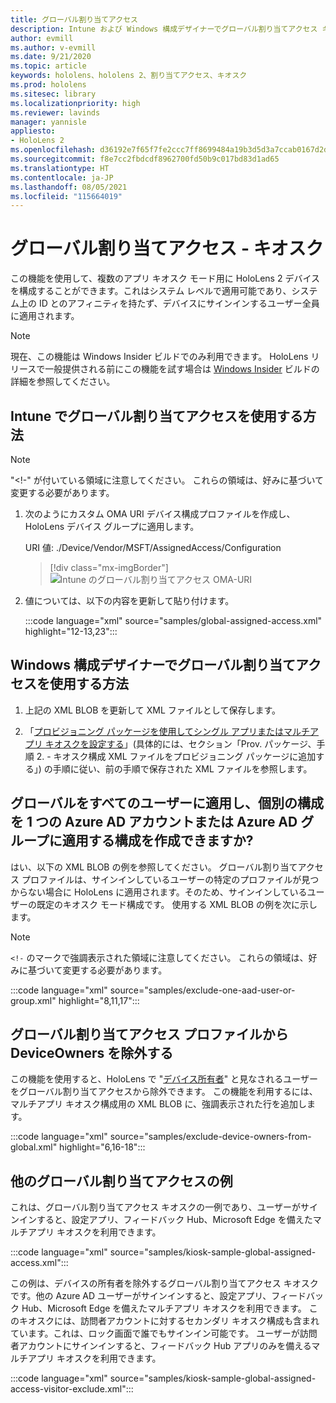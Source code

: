 ```yaml
---
title: グローバル割り当てアクセス
description: Intune および Windows 構成デザイナーでグローバル割り当てアクセス キオスク用の OMA-URI を使用する方法について説明します。
author: evmill
ms.author: v-evmill
ms.date: 9/21/2020
ms.topic: article
keywords: hololens、hololens 2、割り当てアクセス、キオスク
ms.prod: hololens
ms.sitesec: library
ms.localizationpriority: high
ms.reviewer: lavinds
manager: yannisle
appliesto:
- HoloLens 2
ms.openlocfilehash: d36192e7f65f7fe2ccc7ff8699484a19b3d5d3a7ccab0167d2dbdcaf64bb5880
ms.sourcegitcommit: f8e7cc2fbdcdf8962700fd50b9c017bd83d1ad65
ms.translationtype: HT
ms.contentlocale: ja-JP
ms.lasthandoff: 08/05/2021
ms.locfileid: "115664019"
---
```

# <a name="global-assigned-access--kiosk"></a>グローバル割り当てアクセス - キオスク

この機能を使用して、複数のアプリ キオスク モード用に HoloLens 2 デバイスを構成することができます。これはシステム レベルで適用可能であり、システム上の ID とのアフィニティを持たず、デバイスにサインインするユーザー全員に適用されます。

> [!NOTE]
> 現在、この機能は Windows Insider ビルドでのみ利用できます。 HoloLens リリースで一般提供される前にこの機能を試す場合は [Windows Insider](hololens-insider.md) ビルドの詳細を参照してください。

## <a name="how-to-use-global-assigned-access-in-intune"></a>Intune でグローバル割り当てアクセスを使用する方法

> [!NOTE]
> "<!-" が付いている領域に注意してください。 これらの領域は、好みに基づいて変更する必要があります。

1. 次のようにカスタム OMA URI デバイス構成プロファイルを作成し、HoloLens デバイス グループに適用します。

    URI 値: ./Device/Vendor/MSFT/AssignedAccess/Configuration

    > [!div class="mx-imgBorder"]
    > ![Intune のグローバル割り当てアクセス OMA-URI](images/global-assigned-access-omauri.png)

2. 値については、以下の内容を更新して貼り付けます。

    :::code language="xml" source="samples/global-assigned-access.xml" highlight="12-13,23":::

## <a name="how-to-use-global-assigned-access-in-windows-configuration-designer"></a>Windows 構成デザイナーでグローバル割り当てアクセスを使用する方法

1. 上記の XML BLOB を更新して XML ファイルとして保存します。 

2. 「[プロビジョニング パッケージを使用してシングル アプリまたはマルチアプリ キオスクを設定する](hololens-kiosk.md#use-a-provisioning-package-to-set-up-a-single-app-or-multi-app-kiosk)」(具体的には、セクション「Prov. パッケージ、手順 2. - キオスク構成 XML ファイルをプロビジョニング パッケージに追加する」) の手順に従い、前の手順で保存された XML ファイルを参照します。

## <a name="can-i-create-a-configuration-where-global-applies-to-everyone-and-separate-configuration-applies-to-1-azure-ad-account-or-azure-ad-group"></a>グローバルをすべてのユーザーに適用し、個別の構成を 1 つの Azure AD アカウントまたは Azure AD グループに適用する構成を作成できますか? 

はい、以下の XML BLOB の例を参照してください。 グローバル割り当てアクセス プロファイルは、サインインしているユーザーの特定のプロファイルが見つからない場合に HoloLens に適用されます。そのため、サインインしているユーザーの既定のキオスク モード構成です。
使用する XML BLOB の例を次に示します。

> [!NOTE]
> `<!-` のマークで強調表示された領域に注意してください。 これらの領域は、好みに基づいて変更する必要があります。

 :::code language="xml" source="samples/exclude-one-aad-user-or-group.xml" highlight="8,11,17":::

## <a name="excluding-deviceowners-from-global-assigned-access-profile"></a>グローバル割り当てアクセス プロファイルから DeviceOwners を除外する

この機能を使用すると、HoloLens で "[デバイス所有者](security-adminless-os.md)" と見なされるユーザーをグローバル割り当てアクセスから除外できます。 この機能を利用するには、マルチアプリ キオスク構成用の XML BLOB に、強調表示された行を追加します。

 :::code language="xml" source="samples/exclude-device-owners-from-global.xml" highlight="6,16-18":::

## <a name="additional-global-assigned-access-examples"></a>他のグローバル割り当てアクセスの例

これは、グローバル割り当てアクセス キオスクの一例であり、ユーザーがサインインすると、設定アプリ、フィードバック Hub、Microsoft Edge を備えたマルチアプリ キオスクを利用できます。

:::code language="xml" source="samples/kiosk-sample-global-assigned-access.xml":::

この例は、デバイスの所有者を除外するグローバル割り当てアクセス キオスクです。他の Azure AD ユーザーがサインインすると、設定アプリ、フィードバック Hub、Microsoft Edge を備えたマルチアプリ キオスクを利用できます。 このキオスクには、訪問者アカウントに対するセカンダリ キオスク構成も含まれています。これは、ロック画面で誰でもサインイン可能です。 ユーザーが訪問者アカウントにサインインすると、フィードバック Hub アプリのみを備えるマルチアプリ キオスクを利用できます。

:::code language="xml" source="samples/kiosk-sample-global-assigned-access-visitor-exclude.xml":::
